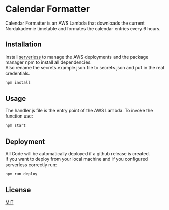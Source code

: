 # Calendar Formatter

Calendar Formatter is an AWS Lambda that downloads the current Nordakademie timetable and formates the calendar entries every 6 hours.

## Installation

Install [serverless](https://serverless.com) to manage the AWS deployments
and the package manager npm to install all dependencies.  
Also rename the secrets.example.json file to secrets.json and put in the real credentials.

```bash
npm install
```

## Usage

The handler.js file is the entry point of the AWS Lambda. To invoke the function use:

```bash
npm start
```

## Deployment

All Code will be automatically deployed if a github release is created.  
If you want to deploy from your local machine and if you configured serverless correctly run:

```bash
npm run deploy
```

## License

[MIT](https://choosealicense.com/licenses/mit/)
